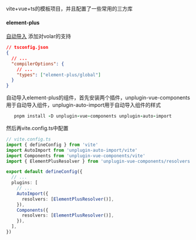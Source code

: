 vite+vue+ts的模板项目，并且配置了一些常用的三方库







#### element-plus
[自动导入](https://element-plus.gitee.io/zh-CN/guide/quickstart.html)
添加对volar的支持
``` json
// tsconfig.json
{
  // ...
  "compilerOptions": {
    // ...
    "types": ["element-plus/global"]
  }
}
```
自动导入element-plus的组件，首先安装两个插件，unplugin-vue-components用于自动导入组件，unplugin-auto-import用于自动导入组件的样式
``` ruby
   pnpm install -D unplugin-vue-components unplugin-auto-import
```

然后再vite.config.ts中配置
``` typescript
// vite.config.ts
import { defineConfig } from 'vite'
import AutoImport from 'unplugin-auto-import/vite'
import Components from 'unplugin-vue-components/vite'
import { ElementPlusResolver } from 'unplugin-vue-components/resolvers'

export default defineConfig({
  // ...
  plugins: [
    // ...
    AutoImport({
      resolvers: [ElementPlusResolver()],
    }),
    Components({
      resolvers: [ElementPlusResolver()],
    }),
  ],
})
```